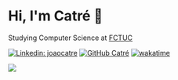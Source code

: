 # Hi, I'm Catré 👋

Studying Computer Science at [FCTUC](https://www.uc.pt/fctuc)
  
[![Linkedin: joaocatre](https://img.shields.io/badge/-joaocatre-blue?style=flat-square&logo=Linkedin&logoColor=white&link=https://www.linkedin.com/in/joaocatre/)](https://www.linkedin.com/in/joaocatre/)
[![GitHub Catré](https://img.shields.io/github/followers/Descatres?label=follow&style=social)](https://github.com/Descatres)
[![wakatime](https://wakatime.com/badge/user/35841912-99d4-4385-b27a-d9ebdf85765f.svg)](https://wakatime.com/@35841912-99d4-4385-b27a-d9ebdf85765f&?style=social)
<!-- ![Views](https://komarev.com/ghpvc/?username=Descatres)-->


<!-- ![Stats](https://github-readme-stats.vercel.app/api?username=Descatres&show_icons=true&theme=dracula&count_private=true)
[![Catré's Wakatime](https://github-readme-stats.vercel.app/api/wakatime?username=Descatres)](https://github.com/anuraghazra/github-readme-stats)
[![Top Langs](https://github-readme-stats.vercel.app/api/top-langs/?username=anuraghazra&layout=compact)](https://github.com/anuraghazra/github-readme-stats)
-->

<a href="https://github-readme-stats.vercel.app/api?username=Descatres&show_icons=true&theme=dracula&count_private=true">
  <img align="left" src="https://github-readme-stats.vercel.app/api?username=Descatres&show_icons=true&count_private=true&theme=dracula" />
</a>
<!--
<a href="https://github.com/anuraghazra/github-readme-stats">
  <img align="center" src="https://github-readme-stats.vercel.app/api/wakatime?username=Descatres&theme=dracula&v=2" />
</a>
<a href="https://github.com/anuraghazra/github-readme-stats">
  <img align="top-right" src="https://github-readme-stats.vercel.app/api/top-langs/?username=Descatres&layout=compact&count_private=true&theme=dracula" />
</a>

---

## Skills
[<img src='https://img.shields.io/badge/Python-3776AB?style=for-the-badge&logo=python&logoColor=white' alt='python' height='30'>](https://docs.python.org/3/)
[<img src='https://img.shields.io/badge/Java-ED8B00?style=for-the-badge&logo=java&logoColor=white' alt='java' height='30'>](https://docs.oracle.com/en/java/)
[<img src='https://img.shields.io/badge/C-00599C?style=for-the-badge&logo=c&logoColor=white' alt='c' height='30'>](https://devdocs.io/c/)-->
